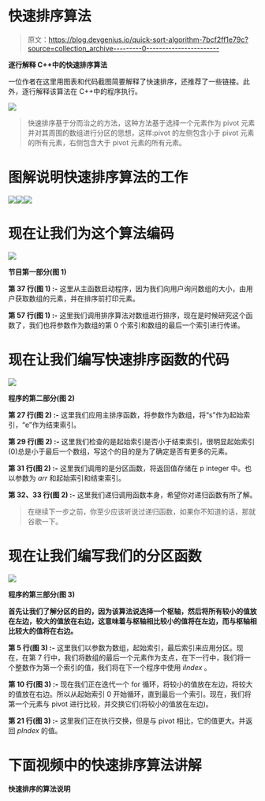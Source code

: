 # 快速排序算法

> 原文：<https://blog.devgenius.io/quick-sort-algorithm-7bcf2ff1e79c?source=collection_archive---------0----------------------->

**逐行解释 C++中的快速排序算法**

一位作者在这里用图表和代码截图简要解释了快速排序，还推荐了一些链接。此外，逐行解释该算法在 C++中的程序执行。

![](img/867a183dcfc1dfd930bf98e737e9b765.png)

> 快速排序基于分而治之的方法，这种方法基于选择一个元素作为 pivot 元素并对其周围的数组进行分区的思想，这样:pivot 的左侧包含小于 pivot 元素的所有元素，右侧包含大于 pivot 元素的所有元素。

# 图解说明快速排序算法的工作

![](img/167db3eb90a6fc8179f952bf863fb48f.png)![](img/ea738a8537e89f57ff096ed8b70e1f2d.png)![](img/e6ad73cecbc74f3f0547f712015bdff7.png)

# 现在让我们为这个算法编码

![](img/6499debeb49db1bc338d332f1d158460.png)

**节目第一部分(图 1)**

**第 37 行(图 1) :-** 这里从主函数启动程序，因为我们向用户询问数组的大小，由用户获取数组的元素，并在排序前打印元素。

**第 57 行(图 1) :-** 这里我们调用排序算法对数组进行排序，现在是时候研究这个函数了，我们也将参数作为数组的第 0 个索引和数组的最后一个索引进行传递。

# 现在让我们编写快速排序函数的代码

![](img/f251baec49cf2bdfedd7361a8b9b3af6.png)

**程序的第二部分(图 2)**

**第 27 行(图 2) :-** 这里我们应用主排序函数，将参数作为数组，将“s”作为起始索引，“e”作为结束索引。

**第 29 行(图 2) :-** 这里我们检查的是起始索引是否小于结束索引，很明显起始索引(0)总是小于最后一个数组，写这个的目的是为了确定是否有更多的元素。

**第 31 行(图 2) :-** 这里我们调用的是分区函数，将返回值存储在 p integer 中。也以参数为 *arr* 和起始索引和结束索引。

**第 32、33 行(图 2) :-** 这里我们递归调用函数本身，希望你对递归函数有所了解。

> 在继续下一步之前，你至少应该听说过递归函数，如果你不知道的话，那就谷歌一下。

# 现在让我们编写我们的分区函数

![](img/7984c730b157ba1227e446a2b06a8f76.png)

**程序的第三部分(图 3)**

**首先让我们了解分区的目的，因为该算法说选择一个枢轴，然后将所有较小的值放在左边，较大的值放在右边，这意味着与枢轴相比较小的值将在左边，而与枢轴相比较大的值将在右边。**

**第 5 行(图 3) :-** 这里我们以参数为数组，起始索引，最后索引来应用分区。现在，在第 7 行中，我们将数组的最后一个元素作为支点，在下一行中，我们将一个整数作为第一个索引的值，我们将在下一个程序中使用 *iIndex* 。

**第 10 行(图 3) :-** 现在我们正在迭代一个 for 循环，将较小的值放在左边，将较大的值放在右边。所以从起始索引 0 开始循环，直到最后一个索引。现在，我们将第一个元素与 pivot 进行比较，并交换它们(将较小的值放在左边)。

**第 21 行(图 3) :-** 这里我们正在执行交换，但是与 pivot 相比，它的值更大。并返回 *pIndex* 的值。

# 下面视频中的快速排序算法讲解

**快速排序的算法说明**